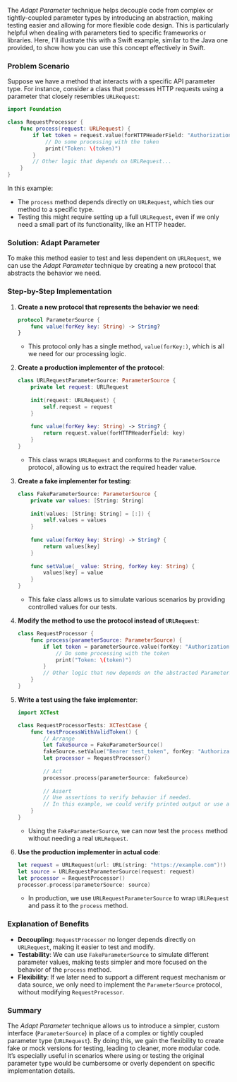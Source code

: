 The *Adapt Parameter* technique helps decouple code from complex or tightly-coupled parameter types by introducing an abstraction, making testing easier and allowing for more flexible code design. This is particularly helpful when dealing with parameters tied to specific frameworks or libraries. Here, I'll illustrate this with a Swift example, similar to the Java one provided, to show how you can use this concept effectively in Swift.

### Problem Scenario
Suppose we have a method that interacts with a specific API parameter type. For instance, consider a class that processes HTTP requests using a parameter that closely resembles `URLRequest`:

```swift
import Foundation

class RequestProcessor {
    func process(request: URLRequest) {
        if let token = request.value(forHTTPHeaderField: "Authorization") {
            // Do some processing with the token
            print("Token: \(token)")
        }
        // Other logic that depends on URLRequest...
    }
}
```

In this example:
- The `process` method depends directly on `URLRequest`, which ties our method to a specific type.
- Testing this might require setting up a full `URLRequest`, even if we only need a small part of its functionality, like an HTTP header.

### Solution: Adapt Parameter
To make this method easier to test and less dependent on `URLRequest`, we can use the *Adapt Parameter* technique by creating a new protocol that abstracts the behavior we need.

### Step-by-Step Implementation

1. **Create a new protocol that represents the behavior we need**:

    ```swift
    protocol ParameterSource {
        func value(forKey key: String) -> String?
    }
    ```

    - This protocol only has a single method, `value(forKey:)`, which is all we need for our processing logic.

2. **Create a production implementer of the protocol**:

    ```swift
    class URLRequestParameterSource: ParameterSource {
        private let request: URLRequest
        
        init(request: URLRequest) {
            self.request = request
        }
        
        func value(forKey key: String) -> String? {
            return request.value(forHTTPHeaderField: key)
        }
    }
    ```

    - This class wraps `URLRequest` and conforms to the `ParameterSource` protocol, allowing us to extract the required header value.

3. **Create a fake implementer for testing**:

    ```swift
    class FakeParameterSource: ParameterSource {
        private var values: [String: String]
        
        init(values: [String: String] = [:]) {
            self.values = values
        }
        
        func value(forKey key: String) -> String? {
            return values[key]
        }
        
        func setValue(_ value: String, forKey key: String) {
            values[key] = value
        }
    }
    ```

    - This fake class allows us to simulate various scenarios by providing controlled values for our tests.

4. **Modify the method to use the protocol instead of `URLRequest`**:

    ```swift
    class RequestProcessor {
        func process(parameterSource: ParameterSource) {
            if let token = parameterSource.value(forKey: "Authorization") {
                // Do some processing with the token
                print("Token: \(token)")
            }
            // Other logic that now depends on the abstracted ParameterSource...
        }
    }
    ```

5. **Write a test using the fake implementer**:

    ```swift
    import XCTest

    class RequestProcessorTests: XCTestCase {
        func testProcessWithValidToken() {
            // Arrange
            let fakeSource = FakeParameterSource()
            fakeSource.setValue("Bearer test_token", forKey: "Authorization")
            let processor = RequestProcessor()
            
            // Act
            processor.process(parameterSource: fakeSource)
            
            // Assert
            // Use assertions to verify behavior if needed.
            // In this example, we could verify printed output or use a spy/mock pattern.
        }
    }
    ```

    - Using the `FakeParameterSource`, we can now test the `process` method without needing a real `URLRequest`.

6. **Use the production implementer in actual code**:

    ```swift
    let request = URLRequest(url: URL(string: "https://example.com")!)
    let source = URLRequestParameterSource(request: request)
    let processor = RequestProcessor()
    processor.process(parameterSource: source)
    ```

    - In production, we use `URLRequestParameterSource` to wrap `URLRequest` and pass it to the `process` method.

### Explanation of Benefits

- **Decoupling**: `RequestProcessor` no longer depends directly on `URLRequest`, making it easier to test and modify.
- **Testability**: We can use `FakeParameterSource` to simulate different parameter values, making tests simpler and more focused on the behavior of the `process` method.
- **Flexibility**: If we later need to support a different request mechanism or data source, we only need to implement the `ParameterSource` protocol, without modifying `RequestProcessor`.

### Summary
The *Adapt Parameter* technique allows us to introduce a simpler, custom interface (`ParameterSource`) in place of a complex or tightly coupled parameter type (`URLRequest`). By doing this, we gain the flexibility to create fake or mock versions for testing, leading to cleaner, more modular code. It’s especially useful in scenarios where using or testing the original parameter type would be cumbersome or overly dependent on specific implementation details.
